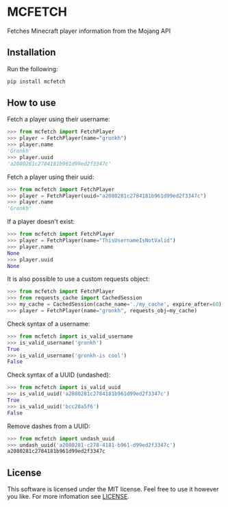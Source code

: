 # MCFETCH
Fetches Minecraft player information from the Mojang API

## Installation
Run the following:
```bash
pip install mcfetch
```
## How to use
Fetch a player using their username:
```python
>>> from mcfetch import FetchPlayer
>>> player = FetchPlayer(name="gronkh")
>>> player.name
'Gronkh'
>>> player.uuid
'a2080281c2784181b961d99ed2f3347c'
```

Fetch a player using their uuid:

```python
>>> from mcfetch import FetchPlayer
>>> player = FetchPlayer(uuid="a2080281c2784181b961d99ed2f3347c")
>>> player.name
'Gronkh'
```

If a player doesn't exist:

```python
>>> from mcfetch import FetchPlayer
>>> player = FetchPlayer(name="ThisUsernameIsNotValid")
>>> player.name
None
>>> player.uuid
None
```

It is also possible to use a custom requests object:

```python
>>> from mcfetch import FetchPlayer
>>> from requests_cache import CachedSession
>>> my_cache = CachedSession(cache_name='./my_cache', expire_after=60)
>>> player = FetchPlayer(name="gronkh", requests_obj=my_cache)
```

Check syntax of a username:

```python
>>> from mcfetch import is_valid_username
>>> is_valid_username('gronkh')
True
>>> is_valid_username('gronkh-is cool')
False
```

Check syntax of a UUID (undashed):

```python
>>> from mcfetch import is_valid_uuid
>>> is_valid_uuid('a2080281c2784181b961d99ed2f3347c')
True
>>> is_valid_uuid('bcc28a5f6')
False
```

Remove dashes from a UUID:

```python
>>> from mcfetch import undash_uuid
>>> undash_uuid('a2080281-c278-4181-b961-d99ed2f3347c')
a2080281c2784181b961d99ed2f3347c
```

## License
This software is licensed under the MIT license. Feel free to use it however you like. For more infomation see [LICENSE](https://github.com/oDepleted/mcfetch/blob/master/LICENSE).
